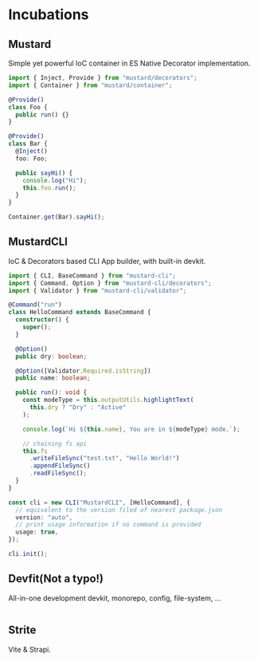 # Incubations

## Mustard

Simple yet powerful IoC container in ES Native Decorator implementation.

```typescript
import { Inject, Provide } from "mustard/decorators";
import { Container } from "mustard/container";

@Provide()
class Foo {
  public run() {}
}

@Provide()
class Bar {
  @Inject()
  foo: Foo;

  public sayHi() {
    console.log("Hi");
    this.foo.run();
  }
}

Container.get(Bar).sayHi();
```



## MustardCLI

IoC & Decorators based CLI App builder, with built-in devkit.

```typescript
import { CLI, BaseCommand } from "mustard-cli";
import { Command, Option } from "mustard-cli/decorators";
import { Validator } from "mustard-cli/validator";

@Command("run")
class HelloCommand extends BaseCommand {
  constructor() {
    super();
  }

  @Option()
  public dry: boolean;

  @Option([Validator.Required.isString])
  public name: boolean;

  public run(): void {
    const modeType = this.outputUtils.highlightText(
      this.dry ? "Dry" : "Active"
    );

    console.log(`Hi ${this.name}, You are in ${modeType} mode.`);

    // chaining fs api
    this.fs
      .writeFileSync("test.txt", "Hello World!")
      .appendFileSync()
      .readFileSync();
  }
}

const cli = new CLI("MustardCLI", [HelloCommand], {
  // equivalent to the version filed of nearest package.json
  version: "auto",
  // print usage information if no command is provided
  usage: true,
});

cli.init();

```



## Devfit(Not a typo!)

All-in-one development devkit, monorepo, config, file-system, ...

```typescript
```



## Strite

Vite & Strapi.

```typescript
```

